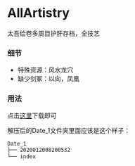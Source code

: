 # AllArtistry
太吾绘卷多周目护肝存档，全技艺

### 细节
- 特殊资源：风水龙穴
- 缺少剑冢：以向，凤凰

### 用法
点击[这里](https://github.com/z2058550226/AllArtistry/releases/download/1.1/Date_3.zip)下载即可

解压后的Date_1文件夹里面应该是这个样子：
```bash
Date_1
├── 2020012008200532
└── index
```
